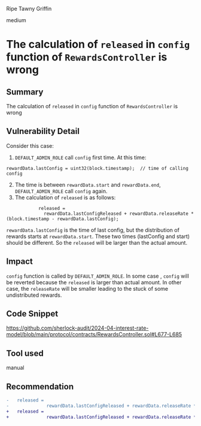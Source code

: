 Ripe Tawny Griffin

medium

# The calculation of `released` in `config` function of `RewardsController` is wrong

## Summary
The calculation of `released` in `config` function of `RewardsController` is wrong
## Vulnerability Detail
Consider this case:
1. `DEFAULT_ADMIN_ROLE` call `config` first time. At this time:
```solidity
rewardData.lastConfig = uint32(block.timestamp);  // time of calling config
```
2. The time is between `rewardData.start` and `rewardData.end`,  `DEFAULT_ADMIN_ROLE` call `config` again. 
3. The calculation of `released` is as follows:
```solidity
            released =
              rewardData.lastConfigReleased + rewardData.releaseRate * (block.timestamp - rewardData.lastConfig);
```
`rewardData.lastConfig` is the time of last config, but the distribution of rewards starts at `rewardData.start`. These two times (lastConfig and start) should be different. So the `released` will be larger than the actual amount.
## Impact
`config` function is called by `DEFAULT_ADMIN_ROLE`. In some case , `config` will be reverted because the `released` is larger than actual amount. In other case, the `releaseRate` will be smaller leading to the stuck of some undistributed rewards.
## Code Snippet
https://github.com/sherlock-audit/2024-04-interest-rate-model/blob/main/protocol/contracts/RewardsController.sol#L677-L685
## Tool used
manual
## Recommendation
```diff
-   released =
-              rewardData.lastConfigReleased + rewardData.releaseRate * (block.timestamp - rewardData.lastConfig);
+   released =
+              rewardData.lastConfigReleased + rewardData.releaseRate * (block.timestamp - rewardData.start);
```
